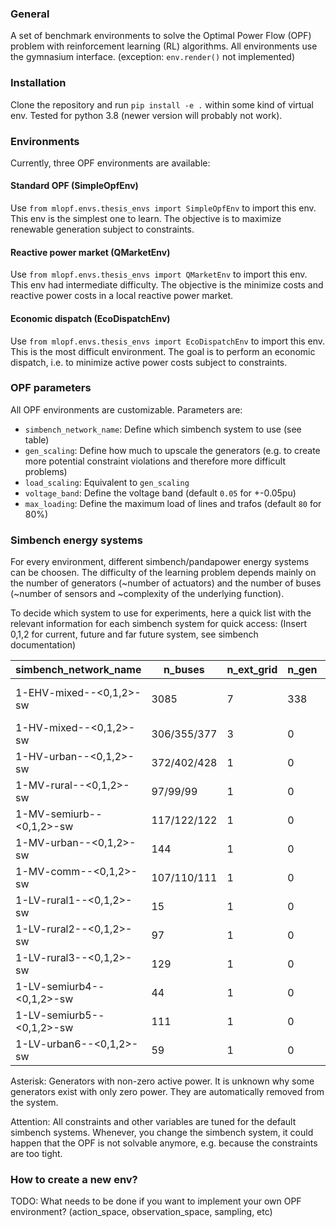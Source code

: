 ### General
A set of benchmark environments to solve the Optimal Power Flow (OPF) problem
with reinforcement learning (RL) algorithms. All environments use the gymnasium 
interface. (exception: `env.render()` not implemented)

### Installation
Clone the repository and run `pip install -e .` within some kind of virtual env.
Tested for python 3.8 (newer version will probably not work).

### Environments
Currently, three OPF environments are available:

#### Standard OPF (SimpleOpfEnv)
Use `from mlopf.envs.thesis_envs import SimpleOpfEnv` to import this env.
This env is the simplest one to learn. The objective is to maximize renewable
generation subject to constraints.

#### Reactive power market (QMarketEnv)
Use `from mlopf.envs.thesis_envs import QMarketEnv` to import this env.
This env had intermediate difficulty. The objective is the minimize costs and
reactive power costs in a local reactive power market.

#### Economic dispatch (EcoDispatchEnv)
Use `from mlopf.envs.thesis_envs import EcoDispatchEnv` to import this env.
This is the most difficult environment. The goal is to perform an economic
dispatch, i.e. to minimize active power costs subject to constraints.

### OPF parameters
All OPF environments are customizable. Parameters are:
* `simbench_network_name`: Define which simbench system to use (see table)
* `gen_scaling`: Define how much to upscale the generators (e.g. to create more potential constraint violations and therefore more difficult problems)
* `load_scaling`: Equivalent to `gen_scaling`
* `voltage_band`: Define the voltage band (default `0.05` for +-0.05pu)
* `max_loading`: Define the maximum load of lines and trafos (default `80` for 80%)

### Simbench energy systems
For every environment, different simbench/pandapower energy systems can be
choosen. The difficulty of the learning problem depends mainly on the number of
generators (~number of actuators) and the number of buses (~number of sensors
and ~complexity of the underlying function).

To decide which system to use for experiments, here a quick list with the
relevant information for each simbench system for quick access:
(Insert 0,1,2 for current, future and far future system, see simbench documentation)

| simbench_network_name   | n_buses   | n_ext_grid    | n_gen     | n_sgen        | n_loads   |
|---|---|---|---|---|---|
| 1-EHV-mixed--<0,1,2>-sw | 3085      | 7             | 338       | 225/233/241 *(225/225/225)   | 390       |
| 1-HV-mixed--<0,1,2>-sw  | 306/355/377       | 3             | 0         | 103/109/124 *(57/63/78) | 58        |
| 1-HV-urban--<0,1,2>-sw  | 372/402/428       | 1             | 0         | 98/101/118 *(42/45/62)  | 79        |
| 1-MV-rural--<0,1,2>-sw  | 97/99/99        | 1             | 0         | 102       | 96        |
| 1-MV-semiurb--<0,1,2>-sw| 117/122/122       | 1             | 0         | 121/123/123       | 115/118/122       |
| 1-MV-urban--<0,1,2>-sw  | 144       | 1             | 0         | 134       | 139       |
| 1-MV-comm--<0,1,2>-sw   | 107/110/111       | 1             | 0         | 89/90/90 *(89/89/89)       | 98/98/106        |
| 1-LV-rural1--<0,1,2>-sw | 15        | 1             | 0         | 4/8/8         | 13/14/28        |
| 1-LV-rural2--<0,1,2>-sw | 97        | 1             | 0         | 8/9/11         | 99/103/118        |
| 1-LV-rural3--<0,1,2>-sw | 129       | 1             | 0         | 17/25/27  | 118/145/153 |
| 1-LV-semiurb4--<0,1,2>-sw| 44       | 1             | 0         | 1/1/6         | 41/44/58        |
| 1-LV-semiurb5--<0,1,2>-sw | 111     | 1             | 0         | 9/14/15         | 104/118/129       |
| 1-LV-urban6--<0,1,2>-sw | 59        | 1             | 0         | 5/7/12         | 111/112/135       |

Asterisk: Generators with non-zero active power. It is unknown why some generators exist with only zero power.
They are automatically removed from the system.

Attention: All constraints and other variables are tuned for the default
simbench systems. Whenever, you change the simbench system, it could happen
that the OPF is not solvable anymore, e.g. because the constraints are too tight.


### How to create a new env?
TODO: What needs to be done if you want to implement your own OPF environment? (action_space, observation_space, sampling, etc)
